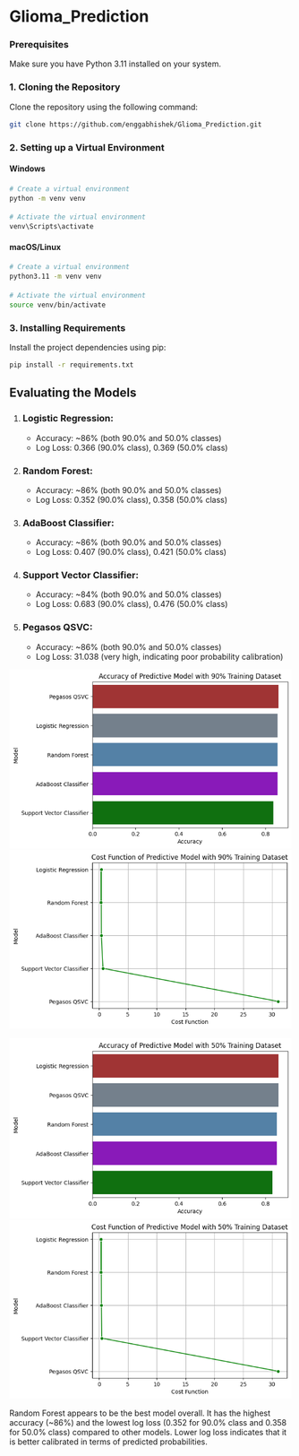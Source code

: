 # Glioma_Prediction

### Prerequisites

Make sure you have Python 3.11 installed on your system.

### 1. Cloning the Repository

Clone the repository using the following command:

```bash
git clone https://github.com/enggabhishek/Glioma_Prediction.git
```

### 2. Setting up a Virtual Environment

#### Windows

```bash
# Create a virtual environment
python -m venv venv

# Activate the virtual environment
venv\Scripts\activate
```

#### macOS/Linux

```bash
# Create a virtual environment
python3.11 -m venv venv

# Activate the virtual environment
source venv/bin/activate
```

### 3. Installing Requirements

Install the project dependencies using pip:

```bash
pip install -r requirements.txt
```

## Evaluating the Models

1. ### Logistic Regression:
    - Accuracy: ~86% (both 90.0% and 50.0% classes)
    - Log Loss: 0.366 (90.0% class), 0.369 (50.0% class)

2. ### Random Forest:
    - Accuracy: ~86% (both 90.0% and 50.0% classes)
    - Log Loss: 0.352 (90.0% class), 0.358 (50.0% class)

3. ### AdaBoost Classifier:
    - Accuracy: ~86% (both 90.0% and 50.0% classes)
    - Log Loss: 0.407 (90.0% class), 0.421 (50.0% class)

4. ### Support Vector Classifier:
    - Accuracy: ~84% (both 90.0% and 50.0% classes)
    - Log Loss: 0.683 (90.0% class), 0.476 (50.0% class)

5. ### Pegasos QSVC:
    - Accuracy: ~86% (both 90.0% and 50.0% classes)
    - Log Loss: 31.038 (very high, indicating poor probability calibration)


![alt text](Accuracy90%.png) ![alt text](CostFunction90%.png)

![alt text](Accuracy50%.png) ![alt text](CostFunction50%.png)


Random Forest appears to be the best model overall. It has the highest accuracy (~86%) and the lowest log loss (0.352 for 90.0% class and 0.358 for 50.0% class) compared to other models. Lower log loss indicates that it is better calibrated in terms of predicted probabilities.

